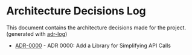 # Architecture Decisions Log

This document contains the architecture decisions made for the project. (generated with [adr-log](https://github.com/adr/adr-log))

<!-- adrlog -->

* [ADR-0000](0000-add-a-library-for-simplifying-api-calls.md) - ADR 0000: Add a Library for Simplifying API Calls

<!-- adrlogstop -->


